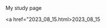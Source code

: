 <html>
  <head>My study page
    <body>

<a href="2023_08_15.html>2023_08_15</a>
    </body>
  </head>
</html>
